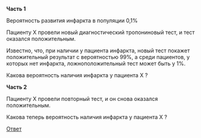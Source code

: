 **Часть 1**

Вероятность развития инфаркта в популяции 0,1%

Пациенту Х провели новый диагностический тропониновый тест, и тест оказался положительным. 

Известно, что, при наличии у пациента инфаркта, новый тест покажет положительный результат с вероятностью 99%, а среди пациентов, у которых нет инфаркта, ложноположительный тест может быть у 1%. 

Какова вероятность наличия инфаркта у пациента Х ?

**Часть 2**

Пациенту Х провели повторный тест, и он снова оказался положительным.

Какова теперь вероятность наличия инфаркта у пациента Х ?

[Ответ](https://github.com/aysuvorov/clinstats/blob/167cfbdfdc500172e4b1ae81c0fe932dc3400360/docs/tasks/simple_bayes/answer.md)